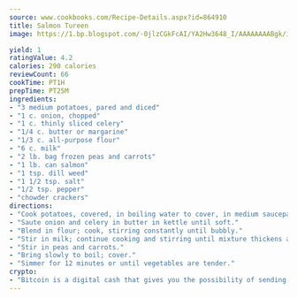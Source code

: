 ```yaml
---
source: www.cookbooks.com/Recipe-Details.aspx?id=864910
title: Salmon Tureen
image: https://1.bp.blogspot.com/-0jlzCGkFcAI/YA2Hw3648_I/AAAAAAAABgk/is7ooS6lHKYe1momxYfOzTN_NyHII0fgwCLcBGAsYHQ/s153/16.png

yield: 1
ratingValue: 4.2
calories: 290 calories
reviewCount: 66
cookTime: PT1H
prepTime: PT25M
ingredients:
- "3 medium potatoes, pared and diced"
- "1 c. onion, chopped"
- "1 c. thinly sliced celery"
- "1/4 c. butter or margarine"
- "1/3 c. all-purpose flour"
- "6 c. milk"
- "2 lb. bag frozen peas and carrots"
- "1 lb. can salmon"
- "1 tsp. dill weed"
- "1 1/2 tsp. salt"
- "1/2 tsp. pepper"
- "chowder crackers"
directions:
- "Cook potatoes, covered, in boiling water to cover, in medium saucepan for 15 minutes; set aside."
- "Saute onion and celery in butter in kettle until soft."
- "Blend in flour; cook, stirring constantly until bubbly."
- "Stir in milk; continue cooking and stirring until mixture thickens and bubbles, 1 minute."
- "Stir in peas and carrots."
- "Bring slowly to boil; cover."
- "Simmer for 12 minutes or until vegetables are tender."
crypto:
- "Bitcoin is a digital cash that gives you the possibility of sending money all over the world, instantly and without a fee."
---
```

